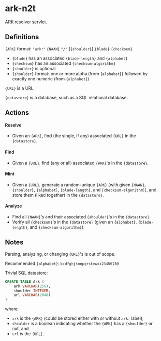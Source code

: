 # ark-n2t

ARK resolver servlet.



## Definitions

``{ARK}`` format: `"ark:"` `{NAAN}` `"/"` [`{shoulder}`] `{blade}` `{checksum}`

* `{blade}` has an associated `{blade-length}` and `{alphabet}`
* `{checksum}` has an associated `{checksum-algorithm}`
* `{shoulder}` is optional
* `{shoulder}` format:
  one or more alpha (from `{alphabet}`) followed
  by exactly one numeric (from `{alphabet}`)

`{URL}` is a URL.

`{datastore}` is a database, such as a SQL relational database.



## Actions

#### Resolve
* Given an `{ARK}`, find (the single, if any) associated `{URL}` in the `{datastore}`.

#### Find
* Given a `{URL}`, find (any or all) associated `{ARK}`'s in the `{datastore}`.

#### Mint
* Given a `{URL}`, generate a random-unique `{ARK}` (with given `{NAAN}`,
  `{shoulder}`, `{alphabet}`, `{blade-length}`, and `{checksum-algorithm}`),
  and store them (liked together) in the `{datastore}`.

#### Analyze
* Find all `{NAAN}`'s and their associated `{shoulder}`'s in the `{datastore}`.
* Verify all `{checksum}`'s in the `{datastore}`
  (given an `{alphabet}`, `{blade-length}`, and `{checksum-algorithm}`).



## Notes

Parsing, analyzing, or changing `{URL}`'s is out of scope.

Recommended `{alphabet}`: `bcdfghjkmnpqrstvwxz23456789`

Trivial SQL datastore:

```SQL
CREATE TABLE Ark (
    ark VARCHAR(256),
    shoulder INTEGER,
    url VARCHAR(2048)
)
```

where:
* `ark` is the `{ARK}` (could be stored either with or without `ark:` label),
* `shoulder` is a boolean indicating whether the `{ARK}` has a `{shoulder}` or not, and
* `url` is the `{URL}`.
